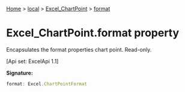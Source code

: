 [Home](./index) &gt; [local](local.md) &gt; [Excel\_ChartPoint](local.excel_chartpoint.md) &gt; [format](local.excel_chartpoint.format.md)

# Excel\_ChartPoint.format property

Encapsulates the format properties chart point. Read-only. 

 \[Api set: ExcelApi 1.1\]

**Signature:**
```javascript
format: Excel.ChartPointFormat
```
